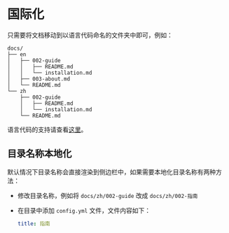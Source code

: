 # 国际化

只需要将文档移动到以语言代码命名的文件夹中即可，例如：

```
docs/
├── en
│   ├── 002-guide
│   │   ├── README.md
│   │   └── installation.md
│   ├── 003-about.md
│   └── README.md
└── zh
    ├── 002-guide
    │   ├── README.md
    │   └── installation.md
    └── README.md
```

语言代码的支持请查看[这里](https://github.com/mantou132/gem/tree/master/packages/gem-book/src/bin/lang.json)。

## 目录名称本地化

默认情况下目录名称会直接渲染到侧边栏中，如果需要本地化目录名称有两种方法：

- 修改目录名称，例如将 `docs/zh/002-guide` 改成 `docs/zh/002-指南`
- 在目录中添加 `config.yml` 文件，文件内容如下：

  ```yml
  title: 指南
  ```
